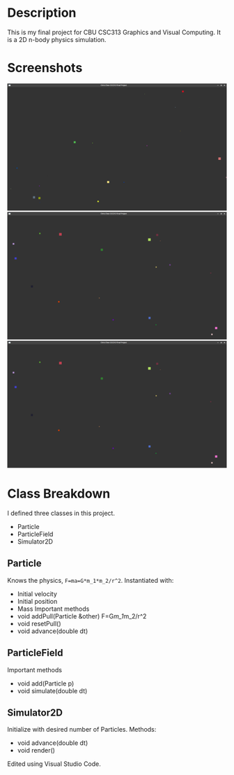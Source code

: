 # Description
This is my final project for CBU CSC313 Graphics and Visual Computing. It is a 2D n-body physics simulation.
# Screenshots
![Screenshot_2017-04-18_20-57-32.png](shots/Screenshot_2017-04-18_20-57-32.png)
![Screenshot_2017-04-18_20-57-50.png](shots/Screenshot_2017-04-18_20-57-50.png)
![Screenshot_2017-04-18_20-57-50.png](shots/Screenshot_2017-04-18_20-57-50.png)

# Class Breakdown
I defined three classes in this project.
- Particle
- ParticleField
- Simulator2D

## Particle 
Knows the physics, `F=ma=G*m_1*m_2/r^2`.
Instantiated with:
- Initial velocity
- Initial position
- Mass
Important methods
- void addPull(Particle &other) F=G*m_1*m_2/r^2
- void resetPull()
- void advance(double dt)

## ParticleField
Important methods
- void add(Particle p)
- void simulate(double dt)

## Simulator2D
Initialize with desired number of Particles.
Methods:
- void advance(double dt)
- void render()

Edited using Visual Studio Code.
